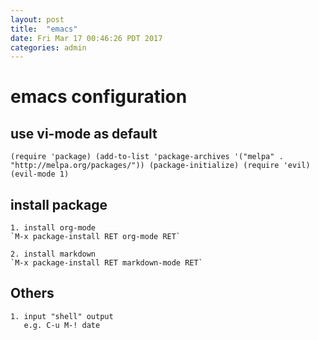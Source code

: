 ```yaml
---
layout: post
title:  "emacs"
date: Fri Mar 17 00:46:26 PDT 2017
categories: admin
---
```


# emacs configuration

## use vi-mode as default ##
`
(require 'package)
(add-to-list 'package-archives '("melpa" . "http://melpa.org/packages/"))
(package-initialize)
(require 'evil)
(evil-mode 1)
`

## install package ##

    1. install org-mode
    `M-x package-install RET org-mode RET`

    2. install markdown
    `M-x package-install RET markdown-mode RET`

Others
----

    1. input "shell" output
       e.g. C-u M-! date



